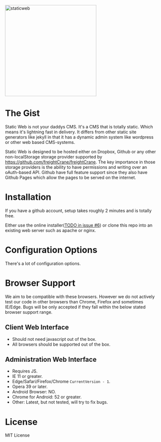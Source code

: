 <img src="https://staticwebcms.github.io/admin/img/logo.svg" width="300" alt="staticweb" aria-hidden="true" role="presentation" />

# The Gist
Static Web is not your daddys CMS. It's a CMS that is totally static. Which
means it's lightning fast in delivery. It differs from other static site
generators like jekyll in that it has a dynamic admin system like wordpress or
other web based CMS-systems.

Static Web is designed to be hosted either on Dropbox, Github or any other
non-localStorage storage provider supported by
https://github.com/freightCrane/freightCrane. The key importance in those storage
providers is the ability to have permissions and writing over an oAuth-based
API. Github have full feature support since they also have Github Pages which
allow the pages to be served on the internet.

# Installation
If you have a github account, setup takes roughly 2 minutes and is totally free.

Either use the online installer([TODO in issue #6](https://github.com/StaticWebCMS/core/issues/6)) or clone this repo into an
existing web server such as apache or nginx.

# Configuration Options
There's a lot of configuration options.

# Browser Support
We aim to be compatible with these browsers. However we do not actively test our
code in other browsers than Chrome, Firefox and sometimes IE/Edge. Bugs will be
only accepted if they fall within the below stated browser support range.

## Client Web Interface
- Should not need javascript out of the box.
- All browsers should be supported out of the box.

## Administration Web Interface
- Requires JS.
- IE 11 or greater.
- Edge/Safari/Firefox/Chrome `CurrentVersion - 1`.
- Opera 39 or later.
- Android Browser: NO.
- Chrome for Android: 52 or greater.
- Other: Latest, but not tested, will try to fix bugs.

# License
MIT License
